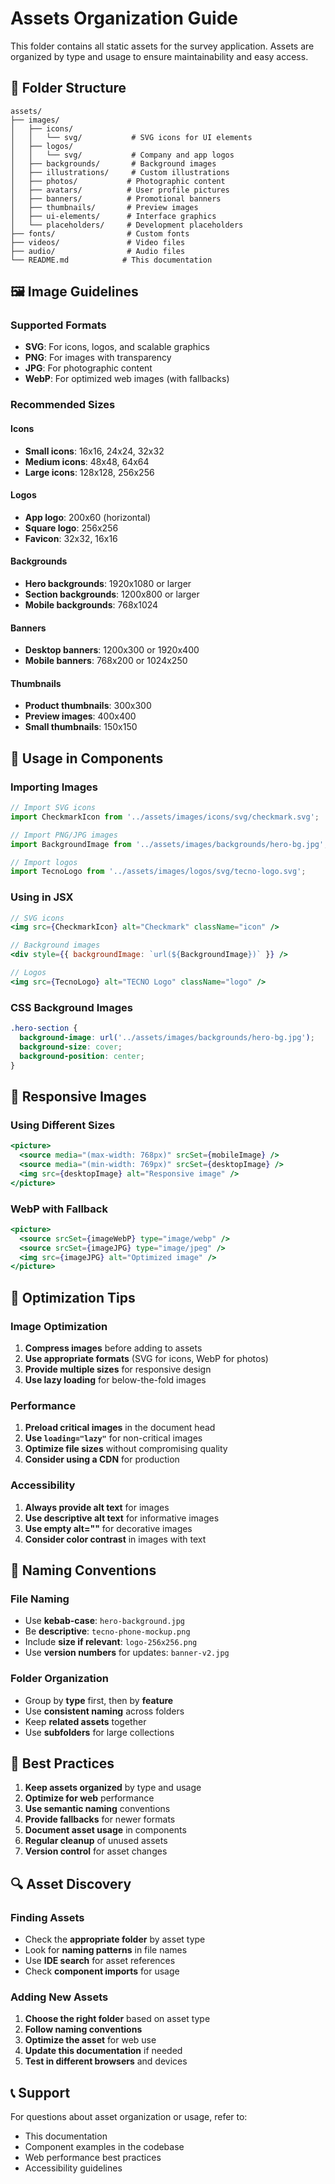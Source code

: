 # Assets Organization Guide

This folder contains all static assets for the survey application. Assets are organized by type and usage to ensure maintainability and easy access.

## 📁 Folder Structure

```
assets/
├── images/
│   ├── icons/
│   │   └── svg/           # SVG icons for UI elements
│   ├── logos/
│   │   └── svg/           # Company and app logos
│   ├── backgrounds/       # Background images
│   ├── illustrations/     # Custom illustrations
│   ├── photos/           # Photographic content
│   ├── avatars/          # User profile pictures
│   ├── banners/          # Promotional banners
│   ├── thumbnails/       # Preview images
│   ├── ui-elements/      # Interface graphics
│   └── placeholders/     # Development placeholders
├── fonts/                # Custom fonts
├── videos/               # Video files
├── audio/                # Audio files
└── README.md            # This documentation
```

## 🖼️ Image Guidelines

### Supported Formats
- **SVG**: For icons, logos, and scalable graphics
- **PNG**: For images with transparency
- **JPG**: For photographic content
- **WebP**: For optimized web images (with fallbacks)

### Recommended Sizes

#### Icons
- **Small icons**: 16x16, 24x24, 32x32
- **Medium icons**: 48x48, 64x64
- **Large icons**: 128x128, 256x256

#### Logos
- **App logo**: 200x60 (horizontal)
- **Square logo**: 256x256
- **Favicon**: 32x32, 16x16

#### Backgrounds
- **Hero backgrounds**: 1920x1080 or larger
- **Section backgrounds**: 1200x800 or larger
- **Mobile backgrounds**: 768x1024

#### Banners
- **Desktop banners**: 1200x300 or 1920x400
- **Mobile banners**: 768x200 or 1024x250

#### Thumbnails
- **Product thumbnails**: 300x300
- **Preview images**: 400x400
- **Small thumbnails**: 150x150

## 🎨 Usage in Components

### Importing Images
```javascript
// Import SVG icons
import CheckmarkIcon from '../assets/images/icons/svg/checkmark.svg';

// Import PNG/JPG images
import BackgroundImage from '../assets/images/backgrounds/hero-bg.jpg';

// Import logos
import TecnoLogo from '../assets/images/logos/svg/tecno-logo.svg';
```

### Using in JSX
```jsx
// SVG icons
<img src={CheckmarkIcon} alt="Checkmark" className="icon" />

// Background images
<div style={{ backgroundImage: `url(${BackgroundImage})` }} />

// Logos
<img src={TecnoLogo} alt="TECNO Logo" className="logo" />
```

### CSS Background Images
```css
.hero-section {
  background-image: url('../assets/images/backgrounds/hero-bg.jpg');
  background-size: cover;
  background-position: center;
}
```

## 📱 Responsive Images

### Using Different Sizes
```jsx
<picture>
  <source media="(max-width: 768px)" srcSet={mobileImage} />
  <source media="(min-width: 769px)" srcSet={desktopImage} />
  <img src={desktopImage} alt="Responsive image" />
</picture>
```

### WebP with Fallback
```jsx
<picture>
  <source srcSet={imageWebP} type="image/webp" />
  <source srcSet={imageJPG} type="image/jpeg" />
  <img src={imageJPG} alt="Optimized image" />
</picture>
```

## 🔧 Optimization Tips

### Image Optimization
1. **Compress images** before adding to assets
2. **Use appropriate formats** (SVG for icons, WebP for photos)
3. **Provide multiple sizes** for responsive design
4. **Use lazy loading** for below-the-fold images

### Performance
1. **Preload critical images** in the document head
2. **Use `loading="lazy"`** for non-critical images
3. **Optimize file sizes** without compromising quality
4. **Consider using a CDN** for production

### Accessibility
1. **Always provide alt text** for images
2. **Use descriptive alt text** for informative images
3. **Use empty alt=""** for decorative images
4. **Consider color contrast** in images with text

## 📝 Naming Conventions

### File Naming
- Use **kebab-case**: `hero-background.jpg`
- Be **descriptive**: `tecno-phone-mockup.png`
- Include **size if relevant**: `logo-256x256.png`
- Use **version numbers** for updates: `banner-v2.jpg`

### Folder Organization
- Group by **type** first, then by **feature**
- Use **consistent naming** across folders
- Keep **related assets** together
- Use **subfolders** for large collections

## 🚀 Best Practices

1. **Keep assets organized** by type and usage
2. **Optimize for web** performance
3. **Use semantic naming** conventions
4. **Provide fallbacks** for newer formats
5. **Document asset usage** in components
6. **Regular cleanup** of unused assets
7. **Version control** for asset changes

## 🔍 Asset Discovery

### Finding Assets
- Check the **appropriate folder** by asset type
- Look for **naming patterns** in file names
- Use **IDE search** for asset references
- Check **component imports** for usage

### Adding New Assets
1. **Choose the right folder** based on asset type
2. **Follow naming conventions**
3. **Optimize the asset** for web use
4. **Update this documentation** if needed
5. **Test in different browsers** and devices

## 📞 Support

For questions about asset organization or usage, refer to:
- This documentation
- Component examples in the codebase
- Web performance best practices
- Accessibility guidelines


